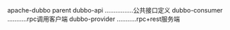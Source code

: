 apache-dubbo parent
    dubbo-api ................公共接口定义
    dubbo-consumer ...........rpc调用客户端
    dubbo-provider ...........rpc+rest服务端